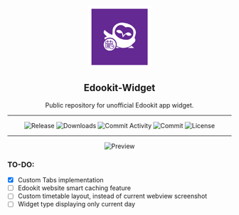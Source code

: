 <p align="center">
  <img alt="Logo" src="https://github.com/ONdraid/edookit-widget/blob/459996d87b1850fe436a08ada11ca6e4416f776a/app/src/main/res/mipmap-xxxhdpi/ic_launcher_foreground.png" height="140" />
  <h2 align="center">Edookit-Widget</h2>
  <p align="center">Public repository for unofficial Edookit app widget.</p>
</p>

---

<p align="center">
  <img alt="Release" src="https://img.shields.io/github/v/release/ONdraid/edookit-widget?include_prereleases" />
  <img alt="Downloads" src="https://img.shields.io/github/downloads/ONdraid/edookit-widget/total" />
  <img alt="Commit Activity" src="https://img.shields.io/github/commit-activity/y/ONdraid/edookit-widget" />
  <img alt="Commit" src="https://img.shields.io/github/last-commit/ONdraid/edookit-widget" />
  <img alt="License" src="https://img.shields.io/github/license/ONdraid/edookit-widget" />
</p>

---

<p align="center">
  <img alt="Preview" src="https://i.imgur.com/8NP6lMW.png" />
</p>


### TO-DO:
- [x] Custom Tabs implementation 
- [ ] Edookit website smart caching feature
- [ ] Custom timetable layout, instead of current webview screenshot
- [ ] Widget type displaying only current day
